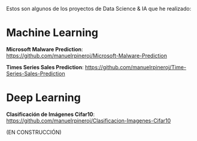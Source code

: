 Estos son algunos de los proyectos de Data Science & IA que he realizado:
# Machine Learning
**Microsoft Malware Prediction**: https://github.com/manuelrpineroj/Microsoft-Malware-Prediction

**Times Series Sales Prediction**: https://github.com/manuelrpineroj/Time-Series-Sales-Prediction

# Deep Learning
**Clasificación de Imágenes Cifar10**: https://github.com/manuelrpineroj/Clasificacion-Imagenes-Cifar10

(EN CONSTRUCCIÓN)
